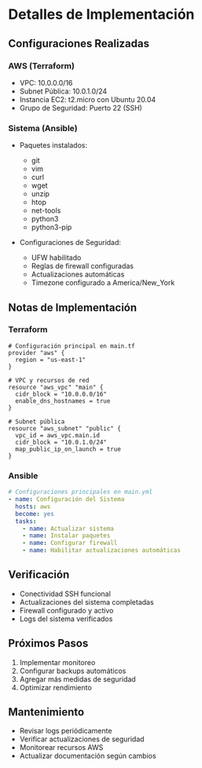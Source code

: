 # Detalles de Implementación

## Configuraciones Realizadas

### AWS (Terraform)
- VPC: 10.0.0.0/16
- Subnet Pública: 10.0.1.0/24
- Instancia EC2: t2.micro con Ubuntu 20.04
- Grupo de Seguridad: Puerto 22 (SSH)

### Sistema (Ansible)
- Paquetes instalados:
  * git
  * vim
  * curl
  * wget
  * unzip
  * htop
  * net-tools
  * python3
  * python3-pip

- Configuraciones de Seguridad:
  * UFW habilitado
  * Reglas de firewall configuradas
  * Actualizaciones automáticas
  * Timezone configurado a America/New_York

## Notas de Implementación

### Terraform
```hcl
# Configuración principal en main.tf
provider "aws" {
  region = "us-east-1"
}

# VPC y recursos de red
resource "aws_vpc" "main" {
  cidr_block = "10.0.0.0/16"
  enable_dns_hostnames = true
}

# Subnet pública
resource "aws_subnet" "public" {
  vpc_id = aws_vpc.main.id
  cidr_block = "10.0.1.0/24"
  map_public_ip_on_launch = true
}
```

### Ansible
```yaml
# Configuraciones principales en main.yml
- name: Configuración del Sistema
  hosts: aws
  become: yes
  tasks:
    - name: Actualizar sistema
    - name: Instalar paquetes
    - name: Configurar firewall
    - name: Habilitar actualizaciones automáticas
```

## Verificación
- Conectividad SSH funcional
- Actualizaciones del sistema completadas
- Firewall configurado y activo
- Logs del sistema verificados

## Próximos Pasos
1. Implementar monitoreo
2. Configurar backups automáticos
3. Agregar más medidas de seguridad
4. Optimizar rendimiento

## Mantenimiento
- Revisar logs periódicamente
- Verificar actualizaciones de seguridad
- Monitorear recursos AWS
- Actualizar documentación según cambios

